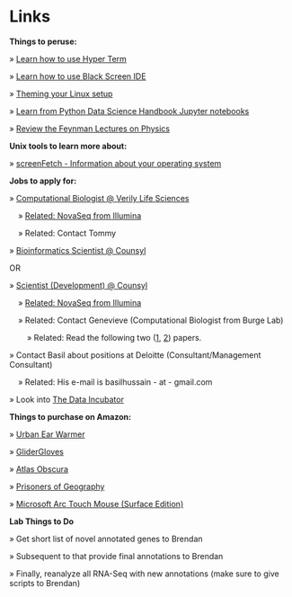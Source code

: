 # Links

**Things to peruse:**

» [Learn how to use Hyper Term](https://hyper.is)

» [Learn how to use Black Screen IDE](https://github.com/vshatskyi/black-screen)

» [Theming your Linux setup](https://www.reddit.com/r/unixporn/comments/5hjy1n/i3_long_time_no_see/)

» [Learn from Python Data Science Handbook Jupyter notebooks](https://github.com/jakevdp/PythonDataScienceHandbook)

» [Review the Feynman Lectures on Physics](http://www.feynmanlectures.caltech.edu)

**Unix tools to learn more about:**

» [screenFetch - Information about your operating system](https://github.com/KittyKatt/screenFetch)

**Jobs to apply for:**

» [Computational Biologist @ Verily Life Sciences](https://www.google.com/about/careers/search#!t=jo&jid=240155001&)

&nbsp;&nbsp;&nbsp;&nbsp;» [Related: NovaSeq from Illumina](http://www.illumina.com/systems/sequencing-platforms/novaseq.html)

&nbsp;&nbsp;&nbsp;&nbsp;» Related: Contact Tommy

» [Bioinformatics Scientist @ Counsyl](https://www.counsyl.com/careers/bioinformatics-scientist/)

OR

» [Scientist (Development) @ Counsyl](https://www.counsyl.com/careers/scientist-development/)

&nbsp;&nbsp;&nbsp;&nbsp;» [Related: NovaSeq from Illumina](http://www.illumina.com/systems/sequencing-platforms/novaseq.html)

&nbsp;&nbsp;&nbsp;&nbsp;» Related: Contact Genevieve (Computational Biologist from Burge Lab)

&nbsp;&nbsp;&nbsp;&nbsp;&nbsp;&nbsp;&nbsp;&nbsp;» Related: Read the following two ([1](https://github.com/adityaradhakrishnan/Links/blob/master/Files/Gould-RNA-Branch-2016.pdf), [2](https://github.com/adityaradhakrishnan/Links/blob/master/Files/Gould-PNAS-miRNA-2011.pdf)) papers.

» Contact Basil about positions at Deloitte (Consultant/Management Consultant)

&nbsp;&nbsp;&nbsp;&nbsp;» Related: His e-mail is basilhussain - at - gmail.com

» Look into [The Data Incubator](https://www.thedataincubator.com/fellowship.html#apply?ref=wQ2Fyb2xpbmUuS2VsbHlAamh1LmVkdQ==)

**Things to purchase on Amazon:**

» [Urban Ear Warmer](https://www.amazon.com/180s-Urban-Warmer-Black-Size/dp/B007EKQMFQ/ref=lp_2474986011_1_3?s=apparel&ie=UTF8&qid=1484066714&sr=1-3&nodeID=2474986011)

» [GliderGloves](https://www.amazon.com/dp/B0065PC552/?tag=thewire06-20&linkCode=xm2&ascsubtag=WC11650)

» [Atlas Obscura](https://www.amazon.com/Atlas-Obscura-Explorers-Worlds-Wonders/dp/0761169083)

» [Prisoners of Geography](https://www.amazon.com/Prisoners-Geography-Explain-Everything-About/dp/1501121464)

» [Microsoft Arc Touch Mouse (Surface Edition)](https://www.amazon.com/dp/B00FG7MZP0/ref=psdc_11036491_t2_B009CP4PIW)

**Lab Things to Do**

» Get short list of novel annotated genes to Brendan 

» Subsequent to that provide final annotations to Brendan

» Finally, reanalyze all RNA-Seq with new annotations (make sure to give scripts to Brendan)


